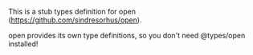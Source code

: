 This is a stub types definition for open (https://github.com/sindresorhus/open).

open provides its own type definitions, so you don't need @types/open installed!